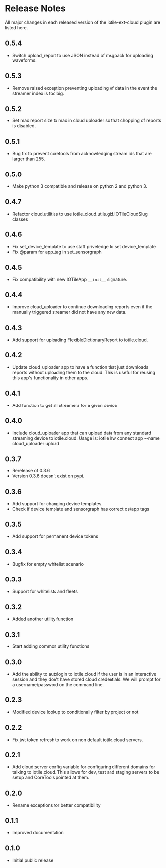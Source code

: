 # Release Notes

All major changes in each released version of the iotile-ext-cloud plugin are listed here.

## 0.5.4

- Switch upload_report to use JSON instead of msgpack for uploading waveforms.

## 0.5.3

- Remove raised exception preventing uploading of data in the event the streamer index is too big.

## 0.5.2

- Set max report size to max in cloud uploader so that chopping of reports is disabled. 

## 0.5.1

- Bug fix to prevent coretools from acknowledging stream ids that are larger than 255. 

## 0.5.0

- Make python 3 compatible and release on python 2 and python 3.

## 0.4.7

- Refactor cloud.utilities to use iotile_cloud.utils.gid.IOTileCloudSlug classes

## 0.4.6

- Fix set_device_template to use staff priveledge to set device_template
- Fix @param for app_tag in set_sensorgraph

## 0.4.5

- Fix compatibility with new IOTileApp `__init__` signature.

## 0.4.4

- Improve cloud_uploader to continue downloading reports even if the manually
  triggered streamer did not have any new data.

## 0.4.3

- Add support for uploading FlexibleDictionaryReport to iotile.cloud.

## 0.4.2

- Update cloud_uploader app to have a function that just downloads reports
  without uploading them to the cloud.  This is useful for reusing this app's
  functionality in other apps.

## 0.4.1

- Add function to get all streamers for a given device

## 0.4.0

- Include cloud_uploader app that can upload data from any standard streaming
  device to iotile.cloud.  Usage is:
  iotile hw connect <UUID> app --name cloud_uploader upload

## 0.3.7

- Rerelease of 0.3.6
- Version 0.3.6 doesn't exist on pypi.


## 0.3.6

- Add support for changing device templates. 
- Check if device template and sensorgraph has correct os/app tags

## 0.3.5

- Add support for permanent device tokens

## 0.3.4

- Bugfix for empty whitelist scenario

## 0.3.3

- Support for whitelists and fleets

## 0.3.2

- Added another utility function

## 0.3.1

- Start adding common utility functions

## 0.3.0

- Add the ability to autologin to iotile.cloud if the user is in an interactive session
  and they don't have stored cloud credentials.  We will prompt for a username/password
  on the command line.

## 0.2.3

- Modified device lookup to conditionally filter by project or not

## 0.2.2

- Fix jwt token refresh to work on non default iotile.cloud servers.

## 0.2.1

- Add cloud:server config variable for configuring different domains for talking to iotile.cloud.
  This allows for dev, test and staging servers to be setup and CoreTools pointed at them.

## 0.2.0

- Rename exceptions for better compatibility

## 0.1.1

- Improved documentation

## 0.1.0

- Initial public release
